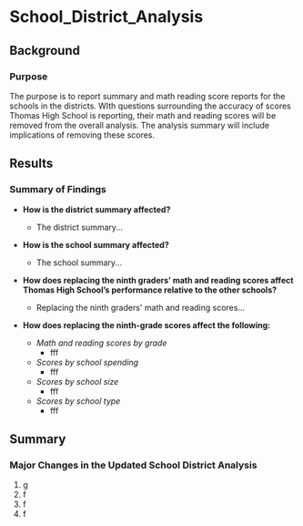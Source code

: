 # School_District_Analysis

## Background

### Purpose
The purpose is to report summary and math reading score reports for the schools in the districts. WIth questions surrounding the accuracy of scores Thomas High School is reporting, their math and reading scores will be removed from the overall analysis. The analysis summary will include implications of removing these scores. 

## Results

### Summary of Findings

- __How is the district summary affected?__
  - The district summary...


- __How is the school summary affected?__
  - The school summary...

- __How does replacing the ninth graders’ math and reading scores affect Thomas High School’s performance relative to the other schools?__
  - Replacing the ninth graders' math and reading scores...

- __How does replacing the ninth-grade scores affect the following:__
  - _Math and reading scores by grade_
    - fff
  - _Scores by school spending_
    - fff
  - _Scores by school size_
    - fff
  - _Scores by school type_
    - fff

## Summary

### Major Changes in the Updated School District Analysis

1. g
2. f
3. f
4. f
